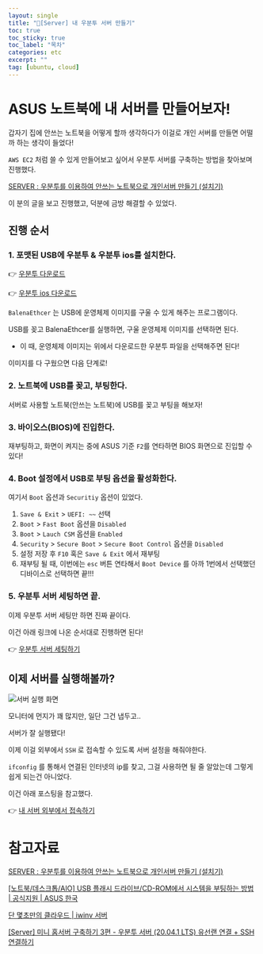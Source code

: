 ```yaml
---
layout: single
title: "📘[Server] 내 우분투 서버 만들기"
toc: true
toc_sticky: true
toc_label: "목차"
categories: etc
excerpt: ""
tag: [ubuntu, cloud]
---
```


# ASUS 노트북에 내 서버를 만들어보자!

갑자기 집에 안쓰는 노트북을 어떻게 할까 생각하다가 이걸로 개인 서버를 만들면 어떨까 하는 생각이 들었다!

`AWS EC2` 처럼 쓸 수 있게 만들어보고 싶어서 우분투 서버를 구축하는 방법을 찾아보며 진행했다.

[SERVER : 우분투를 이용하여 안쓰는 노트북으로 개인서버 만들기 (설치기)](https://sol-reshur.tistory.com/92)

이 분의 글을 보고 진행했고, 덕분에 금방 해결할 수 있었다.

## 진행 순서

### 1. 포맷된 USB에 우분투 & 우분투 ios를 설치한다.

👉 [우분투 다운로드](https://ubuntu.com/download/server)

👉 [우분투 ios 다운로드](https://www.balena.io/etcher/)

`BalenaEthcer` 는 USB에 운영체제 이미지를 구울 수 있게 해주는 프로그램이다.

USB를 꽂고 BalenaEthcer를 실행하면, 구울 운영체제 이미지를 선택하면 된다.

- 이 때, 운영체제 이미지는 위에서 다운로드한 우분투 파일을 선택해주면 된다!

이미지를 다 구웠으면 다음 단계로!

### 2. 노트북에 USB를 꽂고, 부팅한다.

서버로 사용할 노트북(안쓰는 노트북)에 USB를 꽂고 부팅을 해보자!

### 3. 바이오스(BIOS)에 진입한다.

재부팅하고, 화면이 켜지는 중에 ASUS 기준 `F2`를 연타하면 BIOS 화면으로 진입할 수 있다!

### 4. Boot 설정에서 USB로 부팅 옵션을 활성화한다.

여기서 `Boot` 옵션과 `Securitiy` 옵션이 있었다.

1. `Save & Exit` > `UEFI: ~~` 선택
2. `Boot` > `Fast Boot` 옵션을 `Disabled`
3. `Boot` > `Lauch CSM` 옵션을 `Enabled`
4. `Security` > `Secure Boot` > `Secure Boot Control`  옵션을 `Disabled`
5. 설정 저장 후 `F10` 혹은 `Save & Exit` 에서 재부팅
6. 재부팅 될 때, 이번에는 `esc` 버튼 연타해서 `Boot Device` 를 아까 1번에서 선택했던 디바이스로 선택하면 끝!!!

### 5. 우분투 서버 세팅하면 끝.

이제 우분투 서버 세팅만 하면 진짜 끝이다.

이건 아래 링크에 나온 순서대로 진행하면 된다!

👉 [우분투 서버 세팅하기](https://help.iwinv.kr/manual/read.html?idx=754)

## 이제 서버를 실행해볼까?

![서버 실행 화면](https://github.com/TUK-3oon/hello-tarot-BE/assets/104587537/d45d6b7c-60e2-42ea-b8fb-422d54d59662)

모니터에 먼지가 꽤 많지만, 일단 그건 냅두고..

서버가 잘 실행됐다!

이제 이걸 외부에서 `SSH` 로 접속할 수 있도록 서버 설정을 해줘야한다.

`ifconfig` 를 통해서 연결된 인터넷의 ip를 찾고, 그걸 사용하면 될 줄 알았는데 그렇게 쉽게 되는건 아니었다.

이건 아래 포스팅을 참고했다.

👉 [내 서버 외부에서 접속하기](https://nitr0.tistory.com/325)

# 참고자료

[SERVER : 우분투를 이용하여 안쓰는 노트북으로 개인서버 만들기 (설치기)](https://sol-reshur.tistory.com/92)

[[노트북/데스크톱/AIO] USB 플래시 드라이브/CD-ROM에서 시스템을 부팅하는 방법 | 공식지원 | ASUS 한국](https://www.asus.com/kr/support/faq/1013017/#)

[단 몇초만의 클라우드 | iwinv 서버](https://help.iwinv.kr/manual/read.html?idx=754)

[[Server] 미니 홈서버 구축하기 3편 - 우분투 서버 (20.04.1 LTS) 유선랜 연결 + SSH 연결하기](https://nitr0.tistory.com/325)